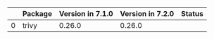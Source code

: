 <!-- markdown-link-check-disable -->

|    | Package   | Version in 7.1.0   | Version in 7.2.0   | Status   |
|---:|:----------|:-------------------|:-------------------|:---------|
|  0 | trivy     | 0.26.0             | 0.26.0             |          |